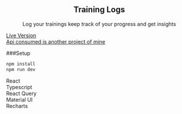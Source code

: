 <div align="center"><h2>Training Logs</h2>
<p>Log your trainings keep track of your progress and get insights</p>
</div>

[Live Version](https://training-logs.netlify.app/) <br/>
[Api consumed is another project of mine](https://github.com/thanosoncode/express-prisma-mongodb-react/tree/master/server)

###Setup
```sh
npm install
npm run dev
```


React<br/>
Typescript<br/>
React Query<br/>
Material UI<br/>
Recharts<br/>

